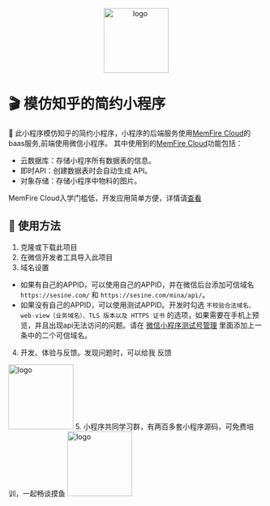 
<p align="center"><img src="https://cfm40oi5g6hasssesujg.baseapi.memfiredb.com/storage/v1/object/public/files/%E5%BE%AE%E4%BF%A1%E5%9B%BE%E7%89%87_20240410143245.png" width="128" hegiht="128" alt="logo"></a>

# 🎬 模仿知乎的简约小程序

🎉 此小程序模仿知乎的简约小程序，小程序的后端服务使用[MemFire Cloud](https://www.memfiredb.com/?from=XIMgJh)的baas服务,前端使用微信小程序。
其中使用到的[MemFire Cloud](https://www.memfiredb.com/?from=XIMgJh)功能包括：
- 云数据库：存储小程序所有数据表的信息。
- 即时API：创建数据表时会自动生成 API。
- 对象存储：存储小程序中物料的图片。

MemFire Cloud入学门槛低，开发应用简单方便，详情请[查看](https://www.memfiredb.com/?from=XIMgJh)

## 🔌 使用方法

1. 克隆或下载此项目
2. 在微信开发者工具导入此项目
3. 域名设置
- 如果有自己的APPID，可以使用自己的APPID，并在微信后台添加可信域名 `https://sesine.com/` 和 `https://sesine.com/mina/api/`。
- 如果没有自己的APPID，可以使用测试APPID。开发时勾选 `不校验合法域名、web-view（业务域名）、TLS 版本以及 HTTPS 证书` 的选项，如果需要在手机上预览，并且出现api无法访问的问题。请在 [微信小程序测试号管理](https://developers.weixin.qq.com/sandbox) 里面添加上一条中的二个可信域名。
4. 开发、体验与反馈。发现问题时，可以给我 反馈
<img src="https://docs.memfiredb.com/docs/img/%E4%BC%81%E4%B8%9A%E5%BE%AE%E4%BF%A1.png" width="128" hegiht="128" alt="logo">
5. 小程序共同学习群，有两百多套小程序源码，可免费培训，一起畅谈摸鱼
<img src="https://cfm40oi5g6hasssesujg.baseapi.memfiredb.com/storage/v1/object/public/files/%E5%BE%AE%E4%BF%A1%E5%9B%BE%E7%89%87_20240407181354.png" width="128" hegiht="128" alt="logo">






